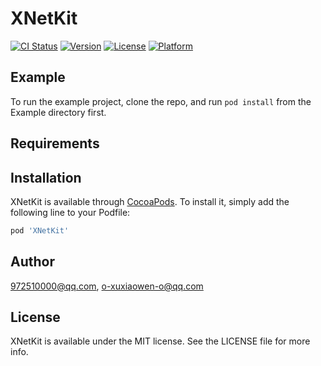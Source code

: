 # XNetKit

[![CI Status](https://img.shields.io/travis/972510000@qq.com/XNetKit.svg?style=flat)](https://travis-ci.org/972510000@qq.com/XNetKit)
[![Version](https://img.shields.io/cocoapods/v/XNetKit.svg?style=flat)](https://cocoapods.org/pods/XNetKit)
[![License](https://img.shields.io/cocoapods/l/XNetKit.svg?style=flat)](https://cocoapods.org/pods/XNetKit)
[![Platform](https://img.shields.io/cocoapods/p/XNetKit.svg?style=flat)](https://cocoapods.org/pods/XNetKit)

## Example

To run the example project, clone the repo, and run `pod install` from the Example directory first.

## Requirements

## Installation

XNetKit is available through [CocoaPods](https://cocoapods.org). To install
it, simply add the following line to your Podfile:

```ruby
pod 'XNetKit'
```

## Author

972510000@qq.com, o-xuxiaowen-o@qq.com

## License

XNetKit is available under the MIT license. See the LICENSE file for more info.
